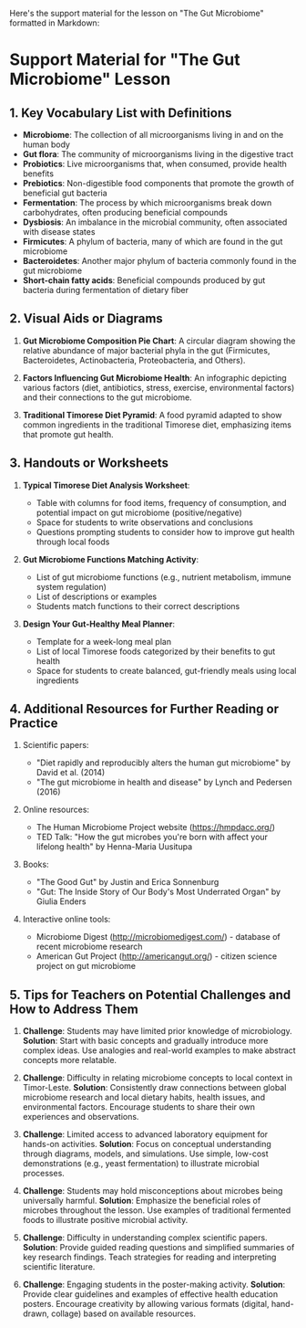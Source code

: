 Here's the support material for the lesson on "The Gut Microbiome" formatted in Markdown:

# Support Material for "The Gut Microbiome" Lesson

## 1. Key Vocabulary List with Definitions

- **Microbiome**: The collection of all microorganisms living in and on the human body
- **Gut flora**: The community of microorganisms living in the digestive tract
- **Probiotics**: Live microorganisms that, when consumed, provide health benefits
- **Prebiotics**: Non-digestible food components that promote the growth of beneficial gut bacteria
- **Fermentation**: The process by which microorganisms break down carbohydrates, often producing beneficial compounds
- **Dysbiosis**: An imbalance in the microbial community, often associated with disease states
- **Firmicutes**: A phylum of bacteria, many of which are found in the gut microbiome
- **Bacteroidetes**: Another major phylum of bacteria commonly found in the gut microbiome
- **Short-chain fatty acids**: Beneficial compounds produced by gut bacteria during fermentation of dietary fiber

## 2. Visual Aids or Diagrams

1. **Gut Microbiome Composition Pie Chart**:
   A circular diagram showing the relative abundance of major bacterial phyla in the gut (Firmicutes, Bacteroidetes, Actinobacteria, Proteobacteria, and Others).

2. **Factors Influencing Gut Microbiome Health**:
   An infographic depicting various factors (diet, antibiotics, stress, exercise, environmental factors) and their connections to the gut microbiome.

3. **Traditional Timorese Diet Pyramid**:
   A food pyramid adapted to show common ingredients in the traditional Timorese diet, emphasizing items that promote gut health.

## 3. Handouts or Worksheets

1. **Typical Timorese Diet Analysis Worksheet**:
   - Table with columns for food items, frequency of consumption, and potential impact on gut microbiome (positive/negative)
   - Space for students to write observations and conclusions
   - Questions prompting students to consider how to improve gut health through local foods

2. **Gut Microbiome Functions Matching Activity**:
   - List of gut microbiome functions (e.g., nutrient metabolism, immune system regulation)
   - List of descriptions or examples
   - Students match functions to their correct descriptions

3. **Design Your Gut-Healthy Meal Planner**:
   - Template for a week-long meal plan
   - List of local Timorese foods categorized by their benefits to gut health
   - Space for students to create balanced, gut-friendly meals using local ingredients

## 4. Additional Resources for Further Reading or Practice

1. Scientific papers:
   - "Diet rapidly and reproducibly alters the human gut microbiome" by David et al. (2014)
   - "The gut microbiome in health and disease" by Lynch and Pedersen (2016)

2. Online resources:
   - The Human Microbiome Project website (https://hmpdacc.org/)
   - TED Talk: "How the gut microbes you're born with affect your lifelong health" by Henna-Maria Uusitupa

3. Books:
   - "The Good Gut" by Justin and Erica Sonnenburg
   - "Gut: The Inside Story of Our Body's Most Underrated Organ" by Giulia Enders

4. Interactive online tools:
   - Microbiome Digest (http://microbiomedigest.com/) - database of recent microbiome research
   - American Gut Project (http://americangut.org/) - citizen science project on gut microbiome

## 5. Tips for Teachers on Potential Challenges and How to Address Them

1. **Challenge**: Students may have limited prior knowledge of microbiology.
   **Solution**: Start with basic concepts and gradually introduce more complex ideas. Use analogies and real-world examples to make abstract concepts more relatable.

2. **Challenge**: Difficulty in relating microbiome concepts to local context in Timor-Leste.
   **Solution**: Consistently draw connections between global microbiome research and local dietary habits, health issues, and environmental factors. Encourage students to share their own experiences and observations.

3. **Challenge**: Limited access to advanced laboratory equipment for hands-on activities.
   **Solution**: Focus on conceptual understanding through diagrams, models, and simulations. Use simple, low-cost demonstrations (e.g., yeast fermentation) to illustrate microbial processes.

4. **Challenge**: Students may hold misconceptions about microbes being universally harmful.
   **Solution**: Emphasize the beneficial roles of microbes throughout the lesson. Use examples of traditional fermented foods to illustrate positive microbial activity.

5. **Challenge**: Difficulty in understanding complex scientific papers.
   **Solution**: Provide guided reading questions and simplified summaries of key research findings. Teach strategies for reading and interpreting scientific literature.

6. **Challenge**: Engaging students in the poster-making activity.
   **Solution**: Provide clear guidelines and examples of effective health education posters. Encourage creativity by allowing various formats (digital, hand-drawn, collage) based on available resources.